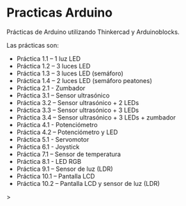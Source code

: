 <h1> Practicas Arduino </h1>

Prácticas de Arduino utilizando Thinkercad y Arduinoblocks. 

Las prácticas son:
<ul type=”A”>
<li> Práctica 1.1 – 1 luz LED </li>
<li> Práctica 1.2 – 3 luces LED	</li>
<li> Práctica 1.3 – 3 luces LED (semáforo) </li>
<li> Práctica 1.4 – 2 luces LED (semáforo peatones) </li>
<li> Práctica 2.1 - Zumbador </li>
<li> Práctica 3.1 – Sensor ultrasónico </li>
<li> Práctica 3.2 – Sensor ultrasónico + 2 LEDs</li>
<li> Práctica 3.3 – Sensor ultrasónico + 3 LEDs </li>
<li> Práctica 3.4 – Sensor ultrasónico + 3 LEDs + zumbador </li>
<li> Práctica 4.1 - Potenciómetro </li>
<li> Práctica 4.2 – Potenciómetro y LED </li>
<li> Práctica 5.1 - Servomotor </li>
<li> Práctica 6.1 - Joystick </li> 
<li> Práctica 7.1 – Sensor de temperatura </li>
<li> Práctica 8.1 - LED RGB </li>
<li> Práctica 9.1 – Sensor de luz (LDR) </li>
<li> Práctica 10.1 – Pantalla LCD </li>
<li> Práctica 10.2 – Pantalla LCD y sensor de luz (LDR) </li>

</ul>>
